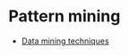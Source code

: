 # Pattern mining

- [Data mining techniques](https://towardsdatascience.com/5-data-mining-techniques-every-data-scientist-should-know-be06426a4ed9)
